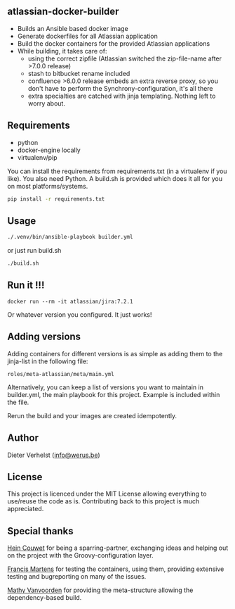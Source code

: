 ## atlassian-docker-builder

* Builds an Ansible based docker image
* Generate dockerfiles for all Atlassian application 
* Build the docker containers for the provided Atlassian applications
* While building, it takes care of:
  * using the correct zipfile (Atlassian switched the zip-file-name after >7.0.0 release)
  * stash to bitbucket rename included
  * confluence >6.0.0 release embeds an extra reverse proxy, so you don't have to perform the Synchrony-configuration, it's all there
  * extra specialties are catched with jinja templating. Nothing left to worry about.

## Requirements

* python
* docker-engine locally
* virtualenv/pip

You can install the requirements from requirements.txt (in a virtualenv if you like). You also need Python.
A build.sh is provided which does it all for you on most platforms/systems.

```bash
pip install -r requirements.txt
```

## Usage

```bash
./.venv/bin/ansible-playbook builder.yml
```
or just run build.sh

```bash
./build.sh
```

## Run it !!!
```
docker run --rm -it atlassian/jira:7.2.1
```
Or whatever version you configured. It just works!

## Adding versions

Adding containers for different versions is as simple as adding them to the jinja-list in the following file:
````
roles/meta-atlassian/meta/main.yml
````
Alternatively, you can keep a list of versions you want to maintain in builder.yml, the main playbook for this project. Example is included within the file.

Rerun the build and your images are created idempotently.

## Author

Dieter Verhelst (info@werus.be)

## License

This project is licenced under the MIT License allowing everything to use/reuse the code as is. Contributing back to this project is much appreciated.

## Special thanks

[Hein Couwet](mailto:info@2improveit.eu) for being a sparring-partner, exchanging ideas and helping out on the project with the Groovy-configuration layer.

[Francis Martens](mailto:francis@idalko.net) for testing the containers, using them, providing extensive testing and bugreporting on many of the issues. 

[Mathy Vanvoorden](mailto:mathy@draca.be) for providing the meta-structure allowing the dependency-based build.

